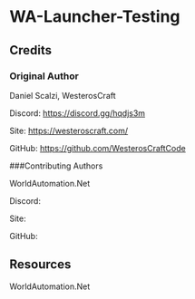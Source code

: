 # WA-Launcher-Testing

## Credits

### Original Author
Daniel Scalzi, WesterosCraft

Discord: https://discord.gg/hqdjs3m

Site: https://westeroscraft.com/

GitHub: https://github.com/WesterosCraftCode


###Contributing Authors

WorldAutomation.Net

Discord:

Site:

GitHub:


## Resources

WorldAutomation.Net
